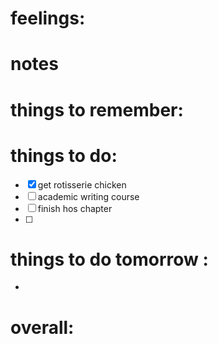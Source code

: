 # feelings:

# notes

# things to remember:

# things to do:
- [x] get rotisserie chicken
- [ ] academic writing course
- [ ] finish hos chapter
- [ ] 
# things to do tomorrow :
- 
# overall:

